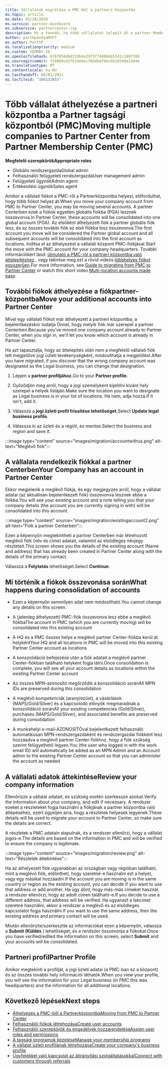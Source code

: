 ```yaml
---
title: Vállalatok migrálása a PMC-ből a partneri központba
ms.topic: article
ms.date: 05/18/2020
ms.service: partner-dashboard
ms.subservice: partnercenter-csp
description: Mi a teendő, ha több vállalatot telepít át a partner Membership Centerből (PMC) a partner Centerbe, és összevonja őket egy partner globális fiókba.
author: parthpandyaMSFT
ms.author: ParthP
ms.localizationpriority: medium
ms.custom: SEOMAY.20
ms.openlocfilehash: 0787056d8d32db4a2975f7488bb65141c240ff88
ms.sourcegitcommit: f24089cd27b1de6ecf6ddbefb6cbb2d340e144de
ms.translationtype: MT
ms.contentlocale: hu-HU
ms.lasthandoff: 04/01/2021
ms.locfileid: "106132655"
---
```

# <a name="moving-multiple-companies-to-partner-center-from-partner-membership-center-pmc"></a><span data-ttu-id="90de9-103">Több vállalat áthelyezése a partneri központba a Partner tagsági központból (PMC)</span><span class="sxs-lookup"><span data-stu-id="90de9-103">Moving multiple companies to Partner Center from Partner Membership Center (PMC)</span></span>

<span data-ttu-id="90de9-104">**Megfelelő szerepkörök**</span><span class="sxs-lookup"><span data-stu-id="90de9-104">**Appropriate roles**</span></span>

- <span data-ttu-id="90de9-105">Globális rendszergazda</span><span class="sxs-lookup"><span data-stu-id="90de9-105">Global admin</span></span>
- <span data-ttu-id="90de9-106">Felhasználói felügyeleti rendszergazda</span><span class="sxs-lookup"><span data-stu-id="90de9-106">User management admin</span></span>
- <span data-ttu-id="90de9-107">Felügyeleti ügynök</span><span class="sxs-lookup"><span data-stu-id="90de9-107">Admin agent</span></span>
- <span data-ttu-id="90de9-108">Értékesítési ügynök</span><span class="sxs-lookup"><span data-stu-id="90de9-108">Sales agent</span></span>

<span data-ttu-id="90de9-109">Amikor a vállalati fiókot a PMC-ről a Partnerközpontba helyezi, előfordulhat, hogy több fiókot helyez át.</span><span class="sxs-lookup"><span data-stu-id="90de9-109">When you move your company account from PMC to Partner Center, you may be moving several accounts.</span></span> <span data-ttu-id="90de9-110">A partner Centerben ezek a fiókok egyetlen globális fiókba (PGA) lesznek összevonva.</span><span class="sxs-lookup"><span data-stu-id="90de9-110">In Partner Center, these accounts will be consolidated into one global account (PGA).</span></span> <span data-ttu-id="90de9-111">Az elsőként áthelyezett fiók a partner globális fiók lesz, és az összes további fiók az első fiókba lesz összevonva.</span><span class="sxs-lookup"><span data-stu-id="90de9-111">The first account you move will be considered the Partner global account and all subsequent accounts will be consolidated into the first account as locations.</span></span> <span data-ttu-id="90de9-112">Indítsa el az áthelyezést a vállalati központ PMC-fiókjával.</span><span class="sxs-lookup"><span data-stu-id="90de9-112">Start the move with the PMC account for your company headquarters.</span></span> <span data-ttu-id="90de9-113">További információkért lásd: [útmutató a PMC-ról a partneri központba való áttelepítéshez](guide-to-migration.md) , vagy tekintse meg ezt a rövid videós [többhelyes fiókot egyszerűen](https://vimeo.com/290335248).</span><span class="sxs-lookup"><span data-stu-id="90de9-113">For more information, see [Guide to migrating from PMC to Partner Center](guide-to-migration.md) or watch this short video [Multi-location accounts made easy](https://vimeo.com/290335248).</span></span>

## <a name="move-your-additional-accounts-into-partner-center"></a><span data-ttu-id="90de9-114">További fiókok áthelyezése a fiókpartner-központba</span><span class="sxs-lookup"><span data-stu-id="90de9-114">Move your additional accounts into Partner Center</span></span>

<span data-ttu-id="90de9-115">Mivel egy vállalati fiókot már áthelyezett a partneri központba, a bejelentkezéskor tudatja Önnel, hogy melyik fiók már szerepel a partner Centerben.</span><span class="sxs-lookup"><span data-stu-id="90de9-115">Because you've moved one company account already to Partner Center, when you sign in, we'll let you know which account is already in Partner Center.</span></span>

<span data-ttu-id="90de9-116">Ha azt tapasztalja, hogy az áttelepítés után nem a megfelelő vállalati fiók lett megjelölve jogi üzleti tevékenységként, módosíthatja a megjelölést.</span><span class="sxs-lookup"><span data-stu-id="90de9-116">After you have migrated, if you discover that the wrong company account was designated as the Legal business, you can change that designation.</span></span>

1. <span data-ttu-id="90de9-117">Lépjen a **partner profiljához.**</span><span class="sxs-lookup"><span data-stu-id="90de9-117">Go to your **Partner profile.**</span></span>

2. <span data-ttu-id="90de9-118">Győződjön meg arról, hogy a jogi személyként kijelölni kívánt hely szerepel a helyek listáján.</span><span class="sxs-lookup"><span data-stu-id="90de9-118">Make sure the location you want to designate as Legal business is in your list of locations.</span></span> <span data-ttu-id="90de9-119">Ha nem, adja hozzá.</span><span class="sxs-lookup"><span data-stu-id="90de9-119">If it isn't, add it.</span></span>

3. <span data-ttu-id="90de9-120">Válassza a **jogi üzleti profil frissítése lehetőséget.**</span><span class="sxs-lookup"><span data-stu-id="90de9-120">Select **Update legal business profile.**</span></span>

4. <span data-ttu-id="90de9-121">Válassza ki az üzleti és a régiót, és mentse.</span><span class="sxs-lookup"><span data-stu-id="90de9-121">Select the business and region and save it.</span></span>

:::image type="content" source="images/migration/accountwithus.png" alt-text="Meglévő fiók":::

## <a name="your-company-has-an-account-in-partner-center"></a><span data-ttu-id="90de9-123">A vállalata rendelkezik fiókkal a partner Centerben</span><span class="sxs-lookup"><span data-stu-id="90de9-123">Your Company has an account in Partner Center</span></span>

<span data-ttu-id="90de9-124">Ekkor megjelenik a meglévő fiókja, és egy megjegyzés arról, hogy a vállalat adatai (az aktuálisan bejelentkezett fiók) összevonva lesznek ebbe a fiókba.</span><span class="sxs-lookup"><span data-stu-id="90de9-124">You will see your existing account and a note telling you that your company details (the account you are currently signing in with) will be consolidated into this account.</span></span>

:::image type="content" source="images/migration/existingaccount2.png" alt-text="Fiók a partner Centerben":::

<span data-ttu-id="90de9-126">Ezen a képernyőn megtekintheti a partner Centerben már létrehozott meglévő fiók (név és címe) adatait, valamint az elsődleges névjegy részleteit.</span><span class="sxs-lookup"><span data-stu-id="90de9-126">This screen shows you the details of the existing account (Name and address) that has already been created in Partner Center along with the details of the primary contact.</span></span>

<span data-ttu-id="90de9-127">Válassza a **Folytatás** lehetőséget.</span><span class="sxs-lookup"><span data-stu-id="90de9-127">Select **Continue**.</span></span>

## <a name="what-happens-during-consolidation-of-accounts"></a><span data-ttu-id="90de9-128">Mi történik a fiókok összevonása során</span><span class="sxs-lookup"><span data-stu-id="90de9-128">What happens during consolidation of accounts</span></span>

- <span data-ttu-id="90de9-129">Ezen a képernyőn semmilyen adat nem módosítható.</span><span class="sxs-lookup"><span data-stu-id="90de9-129">You cannot change any details on this screen.</span></span>

- <span data-ttu-id="90de9-130">A (jelenleg áthelyezett) PMC-fiók összevonva lesz ebbe a meglévő fiókba</span><span class="sxs-lookup"><span data-stu-id="90de9-130">The account in PMC (which you are currently moving) will be consolidated into this existing account</span></span>

- <span data-ttu-id="90de9-131">A HQ és a PMC összes helye a meglévő partner Center-fiókba kerül át helyként</span><span class="sxs-lookup"><span data-stu-id="90de9-131">Your HQ and all locations in PMC will be moved into this existing Partner Center account as locations</span></span>

- <span data-ttu-id="90de9-132">A konszolidáció befejezése után a fiók adatait a meglévő partner Center-fiókban található helyként fogja látni.</span><span class="sxs-lookup"><span data-stu-id="90de9-132">Once consolidation is complete, you will see all your account details as locations within the existing Partner Center account</span></span>

- <span data-ttu-id="90de9-133">Az összes MPN-azonosító megőrződik a konszolidáció során</span><span class="sxs-lookup"><span data-stu-id="90de9-133">All MPN IDs are preserved during this consolidation</span></span>

- <span data-ttu-id="90de9-134">A meglévő kompetenciák (arany/ezüst), a vásárlások (MAPS/Gold/Silver) és a kapcsolódó előnyök megmaradnak a konszolidáció során</span><span class="sxs-lookup"><span data-stu-id="90de9-134">All your existing competencies (Gold/Silver), purchases (MAPS/Gold/Silver), and associated benefits are preserved during consolidation</span></span>

- <span data-ttu-id="90de9-135">A munkahelyi e-mail-AZONOSÍTÓval bejelentkezett felhasználó automatikusan MPN-rendszergazdaként és rendszergazdai fiókként lesz hozzáadva a meglévő partner Center-fiókhoz, hogy a fiók szükség szerint felügyelhető legyen.</span><span class="sxs-lookup"><span data-stu-id="90de9-135">You (the user who logged in with the work email ID) will automatically be added as an MPN Admin and an Account admin to the existing Partner Center account so that you can administer the account as needed</span></span>

## <a name="review-your-company-information"></a><span data-ttu-id="90de9-136">A vállalati adatok áttekintése</span><span class="sxs-lookup"><span data-stu-id="90de9-136">Review your company information</span></span>

<span data-ttu-id="90de9-137">Ellenőrizze a vállalat adatait, és szükség esetén szerkessze azokat.</span><span class="sxs-lookup"><span data-stu-id="90de9-137">Verify the information about your company, and edit if necessary.</span></span>  <span data-ttu-id="90de9-138">A rendszer ezeket a részleteket fogja használni a fiókjának a partner központba való átlépéséhez, ezért ügyeljen arra, hogy a részletek helyesek legyenek.</span><span class="sxs-lookup"><span data-stu-id="90de9-138">These details will be used to migrate your account to Partner Center, so make sure the details are correct.</span></span>

<span data-ttu-id="90de9-139">A részletek a PMC adatain alapulnak, és a rendszer ellenőrzi, hogy a vállalat jogos-e.</span><span class="sxs-lookup"><span data-stu-id="90de9-139">The details are based on the information in PMC and will be verified to ensure the company is legitimate.</span></span>


:::image type="content" source="images/migration/review.png" alt-text="Részletek áttekintése":::

<span data-ttu-id="90de9-141">Ha az áthelyezett fiók ugyanabban az országban vagy régióban található, mint a meglévő fiók, eldöntheti, hogy szeretné-e használni ezt a helyet, vagy egy másikat hozzáadni.</span><span class="sxs-lookup"><span data-stu-id="90de9-141">If the account you are moving is in the same country or region as the existing account, you can decide if you want to use that address or add another.</span></span> <span data-ttu-id="90de9-142">Ha úgy dönt, hogy más-más címeket használ, a rendszer ellenőrzi, hogy az adott címen található-e.</span><span class="sxs-lookup"><span data-stu-id="90de9-142">If you decide to use a different address, that address will be verified.</span></span> <span data-ttu-id="90de9-143">Ha ugyanazt a lakcímet szeretné használni, akkor a rendszer a meglévő és az elsődleges kapcsolatot fogja használni.</span><span class="sxs-lookup"><span data-stu-id="90de9-143">If you want to use the same address, then the existing address and primary contact will be used.</span></span>

<span data-ttu-id="90de9-144">Miután ellenőrizte/szerkesztte az információkat ezen a képernyőn, válassza a **Submit (Küldés** ) lehetőséget, és a rendszer összevonja a fiókokat.</span><span class="sxs-lookup"><span data-stu-id="90de9-144">Once you have verified/edited the information on this screen, select **Submit** and your accounts will be consolidated.</span></span>

## <a name="partner-profile"></a><span data-ttu-id="90de9-145">Partneri profil</span><span class="sxs-lookup"><span data-stu-id="90de9-145">Partner Profile</span></span>

<span data-ttu-id="90de9-146">Amikor megtekinti a profilját, a jogi üzleti adatai (a PMC-ban ez a központ) és az összes további hely információi láthatók.</span><span class="sxs-lookup"><span data-stu-id="90de9-146">When you view your profile, you will see the information for your Legal business (in PMC this was headquarters) and the information for all additional locations.</span></span>

## <a name="next-steps"></a><span data-ttu-id="90de9-147">Következő lépések</span><span class="sxs-lookup"><span data-stu-id="90de9-147">Next steps</span></span>

- [<span data-ttu-id="90de9-148">Áthelyezés a PMC-ből a Partnerközpontba</span><span class="sxs-lookup"><span data-stu-id="90de9-148">Moving from PMC to Partner Center</span></span>](move-pmc-pc-map.md)
- [<span data-ttu-id="90de9-149">Felhasználói fiókok létrehozása</span><span class="sxs-lookup"><span data-stu-id="90de9-149">Create user accounts</span></span>](create-user-accounts-and-set-permissions.md)
- [<span data-ttu-id="90de9-150">Felhasználói szerepkörök és engedélyek hozzárendelése</span><span class="sxs-lookup"><span data-stu-id="90de9-150">Assign user roles and permissions</span></span>](permissions-overview.md)
- [<span data-ttu-id="90de9-151">A tagsági programok kezelése</span><span class="sxs-lookup"><span data-stu-id="90de9-151">Manage your membership programs</span></span>](renew-mpn-offers.md)
- [<span data-ttu-id="90de9-152">A vállalat üzleti profiljának létrehozása</span><span class="sxs-lookup"><span data-stu-id="90de9-152">Create your company's business profile</span></span>](create-a-marketing-profile.md)
- [<span data-ttu-id="90de9-153">Ügyfelekkel való kapcsolat az átirányítási szolgáltatásokkal</span><span class="sxs-lookup"><span data-stu-id="90de9-153">Connect with customers through referrals</span></span>](manage-leads.md)

